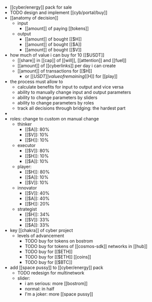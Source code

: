 - [[cyber/energy]] pack for sale
- TODO design and implement [[cyb/portal/buy]]
- [[anatomy of decision]]
	- input
		- [[amount]] of paying [[tokens]]
	- output
		- [[amount]] of bought [[$H]]
		- [[amount]] of bought [[$A]]
		- [[amount]] of bought [[$V]]
- how much of value i can buy for 10 [[$USDT]]
	- [[share]] in [[cap]] of [[will]], [[attention]] and [[fuel]]
	- [[amount]] of [[cyberlinks]] per day i can create
	- [[amount]] of transactions for [[$H]]
		- or [[$USDT]] value of remaining [[$H]] for [[play]]
- the process must allow to
	- calculate benefits for input to output and vice versa
	- ability to manually change input and output parameters
	- ability to change parameters by sliders
	- ability to change parameters by roles
	- track all decisions through bridging: the hardest part
-
- roles: change to custom on manual change
	- thinker
		- [[$A]]: 80%
		- [[$V]]: 10%
		- [[$H]]: 10%
	- executor
		- [[$V]]: 80%
		- [[$H]]: 10%
		- [[$A]]: 10%
	- player:
		- [[$H]]: 80%
		- [[$A]]: 10%
		- [[$V]]: 10%
	- innovator
		- [[$V]]: 40%
		- [[$A]]: 40%
		- [[$H]]: 20%
	- strategist
		- [[$H]]: 34%
		- [[$V]]: 33%
		- [[$A]]: 33%
- key [[chakra]] of cyber project
	- levels of advancement
		- TODO buy for tokens on bostrom
		- TODO buy for tokens of [[cosmos-sdk]] networks in [[hub]]
		- TODO buy for [[$ETH]]
		- TODO buy for [[$ETH]] [[coins]]
		- TODO buy for [[$BTC]]
- add [[space pussy]] to [[cyber/energy]] pack
	- TODO redesign for multinetwork
	- slider:
		- i am serious: more [[bostrom]]
		- normal: in half
		- I'm a joker: more [[space pussy]]